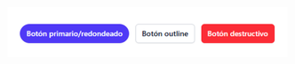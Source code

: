 ![React button Hybridge project preview](/public/screenshot.png "React button Hybridge project preview")
